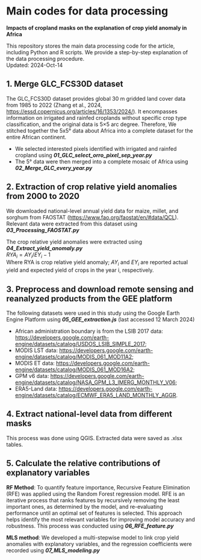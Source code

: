 # Main codes for data processing
**Impacts of cropland masks on the explanation of crop yield anomaly in Africa**

This repository stores the main data processing code for the article, including Python and R scripts. We provide a step-by-step explanation of the data processing procedure.   
Updated: 2024-Oct-14

## 1. Merge GLC_FCS30D dataset
The GLC_FCS30D dataset provides global 30 m gridded land cover data from 1985 to 2022 (Zhang et al., 2024, https://essd.copernicus.org/articles/16/1353/2024/). 
It encompasses information on irrigated and rainfed croplands without specific crop type classification, and the original data is 5×5 arc degree.
Therefore, We stitched together the 5x5° data about Africa into a complete dataset for the entire African continent.

- We selected interested pixels identified with irrigated and rainfed cropland using **_01_GLC_select_orro_pixel_sep_year.py_**
- The 5° data were then merged into a complete mosaic of Africa using **_02_Merge_GLC_every_year.py_**

## 2. Extraction of crop relative yield anomalies from 2000 to 2020   
We downloaded national-level annual yield data for maize, millet, and sorghum from FAOSTAT (https://www.fao.org/faostat/en/#data/QCL).     
Relevant data were extracted from this dataset using **_03_Processing_FAOSTAT.py_**

The crop relative yield anomalies were extracted using **_04_Extract_yield_anomaly.py_**    
$RYA_i = AY_i/EY_i - 1$     
Where RYA is crop relative yield anomaly; $AY_i$ and $EY_i$ are reported actual yield and expected yield of crops in the year i, respectively.

## 3. Preprocess and download remote sensing and reanalyzed products from the GEE platform
The following datasets were used in this study using the Google Earth Engine Platform using **_05_GEE_extraction.js_** (last accessed 12 March 2024)
- African administration boundary is from the LSIB 2017 data: https://developers.google.com/earth-engine/datasets/catalog/USDOS_LSIB_SIMPLE_2017;
- MODIS LST data: https://developers.google.com/earth-engine/datasets/catalog/MODIS_061_MOD11A2;
- MODIS ET data: https://developers.google.com/earth-engine/datasets/catalog/MODIS_061_MOD16A2;
- GPM v6 data: https://developers.google.com/earth-engine/datasets/catalog/NASA_GPM_L3_IMERG_MONTHLY_V06;
- ERA5-Land data: https://developers.google.com/earth-engine/datasets/catalog/ECMWF_ERA5_LAND_MONTHLY_AGGR.   

## 4. Extract national-level data from different masks
This process was done using QGIS. Extracted data were saved as .xlsx tables.

## 5. Calculate the relative contributions of explanatory variables
**RF Method**: To quantify feature importance, Recursive Feature Elimination (RFE) was applied using the Random Forest regression model. RFE is an iterative process that ranks features by recursively removing the least important ones, as determined by the model, and re-evaluating performance until an optimal set of features is selected. This approach helps identify the most relevant variables for improving model accuracy and robustness. This process was conducted using **_06_RFE_feature.py_**

**MLS method**: We developed a multi-stepwise model to link crop yield anomalies with explanatory variables, and the regression coefficients were recorded using **_07_MLS_modeling.py_**


















